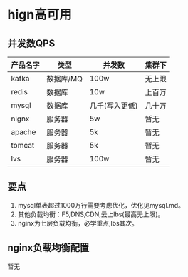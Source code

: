 # hign高可用

## 并发数QPS
| 产品名字| 类型 | 并发数 | 集群下 |
|--------|------|--------|-------|
| kafka  | 数据库/MQ  | 100w | 无上限 | 
| redis  | 数据库  | 10w   | 上百万 | 
| mysql  | 数据库 | 几千(写入更低) |几十万 | 
| nignx  | 服务器 | 5w   | 暂无 | 
| apache | 服务器 | 5k   | 暂无 | 
| tomcat | 服务器 | 5k   | 暂无 | 
| lvs    | 服务器 | 100w | 暂无 | 
  
## 要点
1. mysql单表超过1000万行需要考虑优化，优化见mysql.md。  
2. 其他负载均衡：F5,DNS,CDN,云上lbs(最高无上限)。
3. nginx为七层负载均衡，必学重点,lbs其次。  


## nginx负载均衡配置
  暂无
